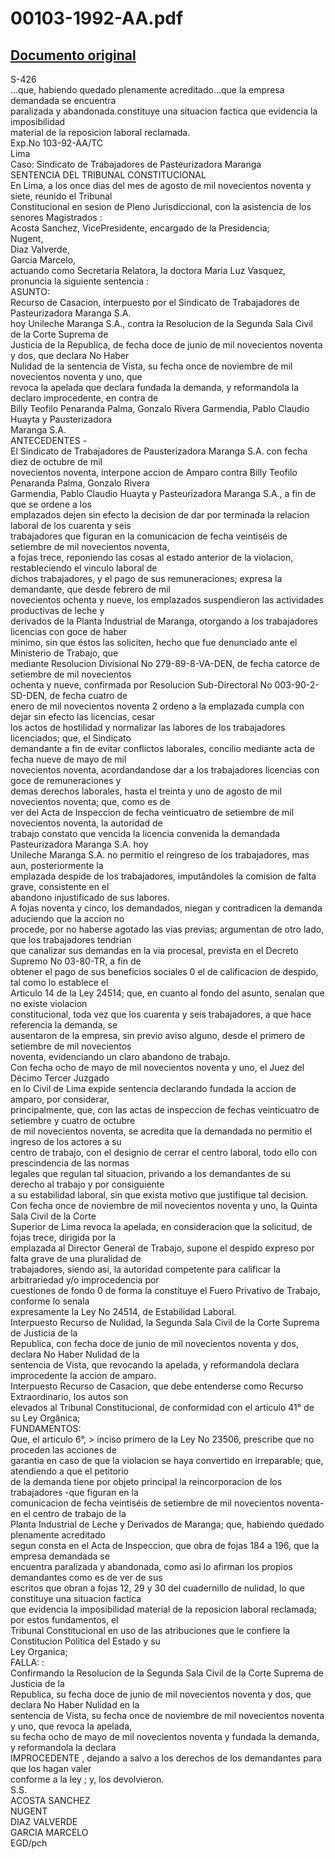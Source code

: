
00103-1992-AA.pdf
=================
  
[Documento original](https://tc.gob.pe/jurisprudencia/1997/00103-1992-AA.pdf)  
---  
S-426  
...que, habiendo quedado plenamente acreditado...que la empresa demandada se encuentra  
paralizada y abandonada.constituye una situacion factica que evidencia la imposibilidad  
material de la reposicion laboral reclamada.  
Exp.No 103-92-AA/TC  
Lima  
Caso: Sindicato de Trabajadores de Pasteurizadora Maranga  
SENTENCIA DEL TRIBUNAL CONSTITUCIONAL  
En Lima, a los once dias del mes de agosto de mil novecientos noventa y siete, reunido el Tribunal  
Constitucional en sesion de Pleno Jurisdiccional, con la asistencia de los senores Magistrados :  
Acosta Sanchez, VicePresidente, encargado de la Presidencia;  
Nugent,  
Diaz Valverde,  
Garcia Marcelo,  
actuando como Secretaria Relatora, la doctora Maria Luz Vasquez, pronuncia la siguiente sentencia :  
ASUNTO:  
Recurso de Casacion, interpuesto por el Sindicato de Trabajadores de Pasteurizadora Maranga S.A.  
hoy Unileche Maranga S.A., contra la Resolucion de la Segunda Sala Civil de la Corte Suprema de  
Justicia de la Republica, de fecha doce de junio de mil novecientos noventa y dos, que declara No Haber  
Nulidad de la sentencia de Vista, su fecha once de noviembre de mil novecientos noventa y uno, que  
revoca la apelada que declara fundada la demanda, y reformandola la declaro improcedente, en contra de  
Billy Teofilo Penaranda Palma, Gonzalo Rivera Garmendia, Pablo Claudio Huayta y Pausterizadora  
Maranga S.A.  
ANTECEDENTES -  
El Sindicato de Trabajadores de Pausterizadora Maranga S.A. con fecha diez de octubre de mil  
novecientos noventa, interpone accion de Amparo contra Billy Teofilo Penaranda Palma, Gonzalo Rivera  
Garmendia, Pablo Claudio Huayta y Pasteurizadora Maranga S.A., a fin de que se ordene a los  
emplazados dejen sin efecto la decision de dar por terminada la relacion laboral de los cuarenta y seis  
trabajadores que figuran en la comunicacion de fecha veintiséis de setiembre de mil novecientos noventa,  
a fojas trece, reponiendo las cosas al estado anterior de la violacion, restableciendo el vinculo laboral de  
dichos trabajadores, y el pago de sus remuneraciones; expresa la demandante, que desde febrero de mil  
novecientos ochenta y nueve, los emplazados suspendieron las actividades productivas de leche y  
derivados de la Planta Industrial de Maranga, otorgando a los trabajadores licencias con goce de haber  
minimo, sin que éstos las soliciten, hecho que fue denunciado ante el Ministerio de Trabajo, que  
mediante Resolucion Divisional No 279-89-8-VA-DEN, de fecha catorce de setiembre de mil novecientos  
ochenta y nueve, confirmada por Resolucion Sub-Directoral No 003-90-2-SD-DEN, de fecha cuatro de  
enero de mil novecientos noventa 2 ordeno a la emplazada cumpla con dejar sin efecto las licencias, cesar  
los actos de hostilidad y normalizar las labores de los trabajadores licenciados; que, el Sindicato  
demandante a fin de evitar conflictos laborales, concilio mediante acta de fecha nueve de mayo de mil  
novecientos noventa, acordandandose dar a los trabajadores licencias con goce de remuneraciones y  
demas derechos laborales, hasta el treinta y uno de agosto de mil novecientos noventa; que, como es de  
ver del Acta de Inspeccion de fecha veinticuatro de setiembre de mil novecientos noventa, la autoridad de  
trabajo constato que vencida la licencia convenida la demandada Pasteurizadora Maranga S.A. hoy  
Unileche Maranga S.A. no permitio el reingreso de los trabajadores, mas aun, posteriormente la  
emplazada despide de los trabajadores, imputândoles la comision de falta grave, consistente en el  
abandono injustificado de sus labores.  
A fojas noventa y cinco, los demandados, niegan y contradicen la demanda aduciendo que la accion no  
procede, por no haberse agotado las vias previas; argumentan de otro lado, que los trabajadores tendrian  
que canalizar sus demandas en la via procesal, prevista en el Decreto Supremo No 03-80-TR, a fin de  
obtener el pago de sus beneficios sociales 0 el de calificacion de despido, tal como lo establece el  
Articulo 14 de la Ley 24514; que, en cuanto al fondo del asunto, senalan que no existe violacion  
constitucional, toda vez que los cuarenta y seis trabajadores, a que hace referencia la demanda, se  
ausentaron de la empresa, sin previo aviso alguno, desde el primero de setiembre de mil novecientos  
noventa, evidenciando un claro abandono de trabajo.  
Con fecha ocho de mayo de mil novecientos noventa y uno, el Juez del Décimo Tercer Juzgado  
en lo Civil de Lima expide sentencia declarando fundada la accion de amparo, por considerar,  
principalmente, que, con las actas de inspeccion de fechas veinticuatro de setiembre y cuatro de octubre  
de mil novecientos noventa, se acredita que la demandada no permitio el ingreso de los actores a su  
centro de trabajo, con el designio de cerrar el centro laboral, todo ello con prescindencia de las normas  
legales que regulan tal situacion, privando a los demandantes de su derecho al trabajo y por consiguiente  
a su estabilidad laboral, sin que exista motivo que justifique tal decision.  
Con fecha once de noviembre de mil novecientos noventa y uno, la Quinta Sala Civil de la Corte  
Superior de Lima revoca la apelada, en consideracion que la solicitud, de fojas trece, dirigida por la  
emplazada al Director General de Trabajo, supone el despido expreso por falta grave de una pluralidad de  
trabajadores, siendo asi, la autoridad competente para calificar la arbitrariedad y/o improcedencia por  
cuestiones de fondo 0 de forma la constituye el Fuero Privativo de Trabajo, conforme lo senala  
expresamente la Ley No 24514, de Estabilidad Laboral.  
Interpuesto Recurso de Nulidad, la Segunda Sala Civil de la Corte Suprema de Justicia de la  
Republica, con fecha doce de junio de mil novecientos noventa y dos, declara No Haber Nulidad de la  
sentencia de Vista, que revocando la apelada, y reformandola declara improcedente la accion de amparo.  
Interpuesto Recurso de Casacion, que debe entenderse como Recurso Extraordinario, los autos son  
elevados al Tribunal Constitucional, de conformidad con el articulo 41° de su Ley Orgânica;  
FUNDAMENTOS:  
Que, el articulo 6°, > inciso primero de la Ley No 23506, prescribe que no proceden las acciones de  
garantia en caso de que la violacion se haya convertido en irreparable; que, atendiendo a que el petitorio  
de la demanda tiene por objeto principal la reincorporacion de los trabajadores -que figuran en la  
comunicacion de fecha veintiséis de setiembre de mil novecientos noventa- en el centro de trabajo de la  
Planta Industrial de Leche y Derivados de Maranga; que, habiendo quedado plenamente acreditado  
segun consta en el Acta de Inspeccion, que obra de fojas 184 a 196, que la empresa demandada se  
encuentra paralizada y abandonada, como asi lo afirman los propios demandantes como es de ver de sus  
escritos que obran a fojas 12, 29 y 30 del cuadernillo de nulidad, lo que constituye una situacion factica  
que evidencia la imposibilidad material de la reposicion laboral reclamada; por estos fundamentos, el  
Tribunal Constitucional en uso de las atribuciones que le confiere la Constitucion Politica del Estado y su  
Ley Organica;  
FALLA: :  
Confirmando la Resolucion de la Segunda Sala Civil de la Corte Suprema de Justicia de la  
Republica, su fecha doce de junio de mil novecientos noventa y dos, que declara No Haber Nulidad en la  
sentencia de Vista, su fecha once de noviembre de mil novecientos noventa y uno, que revoca la apelada,  
su fecha ocho de mayo de mil novecientos noventa y fundada la demanda, y reformandola la declara  
IMPROCEDENTE , dejando a salvo a los derechos de los demandantes para que los hagan valer  
conforme a la ley ; y, los devolvieron.  
S.S.  
ACOSTA SANCHEZ  
NUGENT  
DIAZ VALVERDE  
GARCIA MARCELO  
EGD/pch